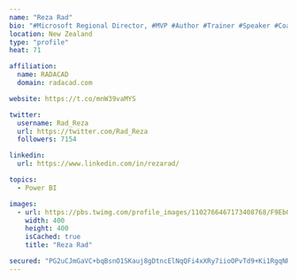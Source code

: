 ```yaml
---
name: "Reza Rad"
bio: "#Microsoft Regional Director, #MVP #Author #Trainer #Speaker #Coach #Consultant #PowerBI "
location: New Zealand
type: "profile"
heat: 71

affiliation:
  name: RADACAD
  domain: radacad.com

website: https://t.co/mnW39vaMYS

twitter:
  username: Rad_Reza
  url: https://twitter.com/Rad_Reza
  followers: 7154

linkedin:
  url: https://www.linkedin.com/in/rezarad/

topics:
  - Power BI

images:
  - url: https://pbs.twimg.com/profile_images/1102766467173408768/F9EbQENa_400x400.png
    width: 400
    height: 400
    isCached: true
    title: "Reza Rad"

secured: "PG2uCJmGaVC+bqBsnO1SKauj8gDtncElNqQFi4xXRy7iioOPvTd9+Ki1RgqNRObFkpAaEIuiSkALqah1ZX4yJNlEKO8XukwMZUQvzZW0vtEdnKVkG8GnqKkkNJJsLvVF7LmQTKhudTC8GdxWXmkoF9ddLS0HxzXQtBp+NgBDv0wD83uhZkGxEbsS0VhuovQM2/Gyns85Ik/Pn2SvEdWd0r3+7LTZs/bNy0X3Ml5FJU6tMxfnTDOFARvPnWwI4eajEEu50MghtHT0ckF5jt76ohYeTehbPbeGRcV2tRq3Hb/CCkpxZMNuNvfg3mJ85fRLYybTn+VU4ZIWn4srfoX/W9MSTfpN0PfnrB/spCwqo5z998a0+nJ2G/fj9YeQv/dLRG3mnU/2wOqDZn1LFJZwSHOwNrikeUU/tJpPAjqwTOA=;yD2AcesQC8vzBizylRbFlw=="
---
```


